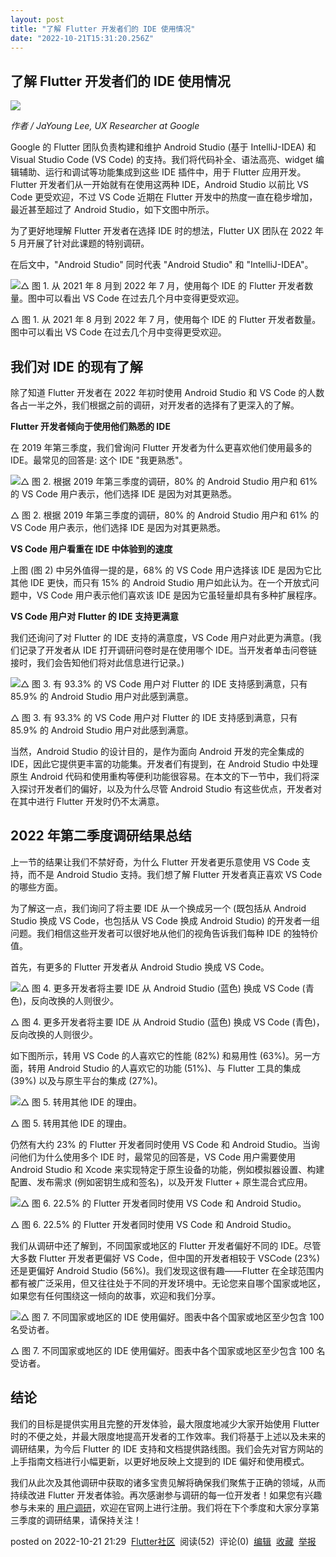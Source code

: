 ```yaml
---
layout: post
title: "了解 Flutter 开发者们的 IDE 使用情况"
date: "2022-10-21T15:31:20.256Z"
---
```

了解 Flutter 开发者们的 IDE 使用情况
-------------------------

![](https://devrel.andfun.cn/devrel/posts/2022/10/PEE2bR.png)

_作者 / JaYoung Lee, UX Researcher at Google_

Google 的 Flutter 团队负责构建和维护 Android Studio (基于 IntelliJ-IDEA) 和 Visual Studio Code (VS Code) 的支持。我们将代码补全、语法高亮、widget 编辑辅助、运行和调试等功能集成到这些 IDE 插件中，用于 Flutter 应用开发。Flutter 开发者们从一开始就有在使用这两种 IDE，Android Studio 以前比 VS Code 更受欢迎，不过 VS Code 近期在 Flutter 开发中的热度一直在稳步增加，最近甚至超过了 Android Studio，如下文图中所示。

为了更好地理解 Flutter 开发者在选择 IDE 时的想法，Flutter UX 团队在 2022 年 5 月开展了针对此课题的特别调研。

在后文中，"Android Studio" 同时代表 "Android Studio" 和 "IntelliJ-IDEA"。

![△ 图 1. 从 2021 年 8 月到 2022 年 7 月，使用每个 IDE 的 Flutter 开发者数量。图中可以看出 VS Code 在过去几个月中变得更受欢迎。](https://devrel.andfun.cn/devrel/posts/2022/10/3CRi1T.png)

△ 图 1. 从 2021 年 8 月到 2022 年 7 月，使用每个 IDE 的 Flutter 开发者数量。图中可以看出 VS Code 在过去几个月中变得更受欢迎。

**我们对 IDE 的现有了解**
-----------------

除了知道 Flutter 开发者在 2022 年初时使用 Android Studio 和 VS Code 的人数各占一半之外，我们根据之前的调研，对开发者的选择有了更深入的了解。

**Flutter 开发者倾向于使用他们熟悉的 IDE**

在 2019 年第三季度，我们曾询问 Flutter 开发者为什么更喜欢他们使用最多的 IDE。最常见的回答是: 这个 IDE "我更熟悉"。

![△ 图 2. 根据 2019 年第三季度的调研，80% 的 Android Studio 用户和 61% 的 VS Code 用户表示，他们选择 IDE 是因为对其更熟悉。](https://devrel.andfun.cn/devrel/posts/2022/10/eRDu2m.png)

△ 图 2. 根据 2019 年第三季度的调研，80% 的 Android Studio 用户和 61% 的 VS Code 用户表示，他们选择 IDE 是因为对其更熟悉。

**VS Code 用户看重在 IDE 中体验到的速度**

上图 (图 2) 中另外值得一提的是，68% 的 VS Code 用户选择该 IDE 是因为它比其他 IDE 更快，而只有 15% 的 Android Studio 用户如此认为。在一个开放式问题中，VS Code 用户表示他们喜欢该 IDE 是因为它虽轻量却具有多种扩展程序。

**VS Code 用户对 Flutter 的 IDE 支持更满意**

我们还询问了对 Flutter 的 IDE 支持的满意度，VS Code 用户对此更为满意。(我们记录了开发者从 IDE 打开调研问卷时是在使用哪个 IDE。当开发者单击问卷链接时，我们会告知他们将对此信息进行记录。)

![△ 图 3. 有 93.3% 的 VS Code 用户对 Flutter 的 IDE 支持感到满意，只有 85.9% 的 Android Studio 用户对此感到满意。](https://devrel.andfun.cn/devrel/posts/2022/10/c3qTBb.png)

△ 图 3. 有 93.3% 的 VS Code 用户对 Flutter 的 IDE 支持感到满意，只有 85.9% 的 Android Studio 用户对此感到满意。

当然，Android Studio 的设计目的，是作为面向 Android 开发的完全集成的 IDE，因此它提供更丰富的功能集。开发者们有提到，在 Android Studio 中处理原生 Android 代码和使用重构等便利功能很容易。在本文的下一节中，我们将深入探讨开发者们的偏好，以及为什么尽管 Android Studio 有这些优点，开发者对在其中进行 Flutter 开发时仍不太满意。

**2022 年第二季度调研结果总结**
--------------------

上一节的结果让我们不禁好奇，为什么 Flutter 开发者更乐意使用 VS Code 支持，而不是 Android Studio 支持。我们想了解 Flutter 开发者真正喜欢 VS Code 的哪些方面。

为了解这一点，我们询问了将主要 IDE 从一个换成另一个 (既包括从 Android Studio 换成 VS Code，也包括从 VS Code 换成 Android Studio) 的开发者一组问题。我们相信这些开发者可以很好地从他们的视角告诉我们每种 IDE 的独特价值。

首先，有更多的 Flutter 开发者从 Android Studio 换成 VS Code。

![△ 图 4. 更多开发者将主要 IDE 从 Android Studio (蓝色) 换成 VS Code (青色)，反向改换的人则很少。](https://devrel.andfun.cn/devrel/posts/2022/10/MUECW1.png)

△ 图 4. 更多开发者将主要 IDE 从 Android Studio (蓝色) 换成 VS Code (青色)，反向改换的人则很少。

如下图所示，转用 VS Code 的人喜欢它的性能 (82%) 和易用性 (63%)。另一方面，转用 Android Studio 的人喜欢它的功能 (51%)、与 Flutter 工具的集成 (39%) 以及与原生平台的集成 (27%)。

![△ 图 5. 转用其他 IDE 的理由。](https://devrel.andfun.cn/devrel/posts/2022/10/QMEE8p.png)

△ 图 5. 转用其他 IDE 的理由。

仍然有大约 23% 的 Flutter 开发者同时使用 VS Code 和 Android Studio。当询问他们为什么使用多个 IDE 时，最常见的回答是，VS Code 用户需要使用 Android Studio 和 Xcode 来实现特定于原生设备的功能，例如模拟器设置、构建配置、发布需求 (例如密钥生成和签名)，以及开发 Flutter + 原生混合式应用。

![△ 图 6. 22.5% 的 Flutter 开发者同时使用 VS Code 和 Android Studio。](https://devrel.andfun.cn/devrel/posts/2022/10/p11WTQ.png)

△ 图 6. 22.5% 的 Flutter 开发者同时使用 VS Code 和 Android Studio。

我们从调研中还了解到，不同国家或地区的 Flutter 开发者偏好不同的 IDE。尽管大多数 Flutter 开发者更偏好 VS Code，但中国的开发者相较于 VSCode (23%) 还是更偏好 Android Studio (56%)。我们发现这很有趣——Flutter 在全球范围内都有被广泛采用，但又往往处于不同的开发环境中。无论您来自哪个国家或地区，如果您有任何围绕这一倾向的故事，欢迎和我们分享。

![△ 图 7. 不同国家或地区的 IDE 使用偏好。图表中各个国家或地区至少包含 100 名受访者。](https://devrel.andfun.cn/devrel/posts/2022/10/QGB3Ob.png)

△ 图 7. 不同国家或地区的 IDE 使用偏好。图表中各个国家或地区至少包含 100 名受访者。

**结论**
------

我们的目标是提供实用且完整的开发体验，最大限度地减少大家开始使用 Flutter 时的不便之处，并最大限度地提高开发者的工作效率。我们将基于上述以及未来的调研结果，为今后 Flutter 的 IDE 支持和文档提供路线图。我们会先对官方网站的上手指南文档进行小幅更新，以更好地反映上文提到的 IDE 偏好和使用模式。

我们从此次及其他调研中获取的诸多宝贵见解将确保我们聚焦于正确的领域，从而持续改进 Flutter 开发者体验。再次感谢参与调研的每一位开发者！如果您有兴趣参与未来的 [用户调研](https://flutter.dev/research-signup)，欢迎在官网上进行注册。我们将在下个季度和大家分享第三季度的调研结果，请保持关注！

posted on 2022-10-21 21:29  [Flutter社区](https://www.cnblogs.com/flutterdev/)  阅读(52)  评论(0)  [编辑](https://i.cnblogs.com/EditPosts.aspx?postid=16814828)  [收藏](javascript:void(0))  [举报](javascript:void(0))